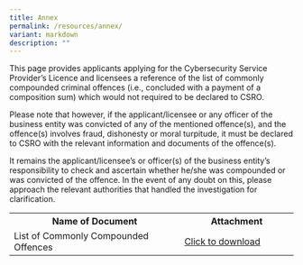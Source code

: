 ```yaml
---
title: Annex
permalink: /resources/annex/
variant: markdown
description: ""
---
```

<p>This page provides applicants applying for the Cybersecurity Service Provider’s Licence and licensees a reference of the list of commonly compounded criminal offences (i.e., concluded with a payment of a composition sum) which would not required to be declared to CSRO.  </p>

Please note that however, if the applicant/licensee or any officer of the business entity was convicted of any of the mentioned offence(s), and the offence(s) involves fraud, dishonesty or moral turpitude, it must be declared to CSRO with the relevant information and documents of the offence(s).  

It remains the applicant/licensee’s or officer(s) of the business entity’s responsibility to check and ascertain whether he/she was compounded or was convicted of the offence. In the event of any doubt on this, please approach the relevant authorities that handled the investigation for clarification.

<table>
<tbody><tr>
	<th width="60%"><b>Name of Document</b></th>
	<th width="40%"><b>Attachment</b></th>
</tr>
<tr>
	<td>List of Commonly Compounded Offences</td>
	<td>
		<a href="/files/annex/commonly_compounded_offences.pdf" download="">Click to download</a></td>
</tr>
</tbody>
</table>